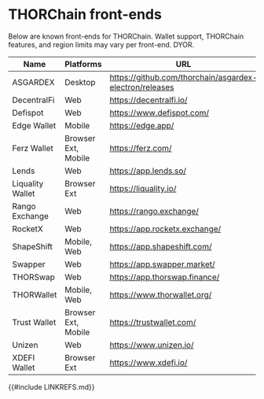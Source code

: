 # THORChain front-ends

Below are known front-ends for THORChain.  Wallet support, THORChain features, and region limits may vary per front-end.  DYOR.

| Name             | Platforms           | URL                                                     |
| ---------------- | ------------------- | ------------------------------------------------------- |
| ASGARDEX         | Desktop             | https://github.com/thorchain/asgardex-electron/releases |
| DecentralFi      | Web                 | https://decentralfi.io/                                 |
| Defispot         | Web                 | https://www.defispot.com/                               |
| Edge Wallet      | Mobile              | https://edge.app/                                       |
| Ferz Wallet      | Browser Ext, Mobile | https://ferz.com/                                       |
| Lends            | Web                 | https://app.lends.so/                                   |
| Liquality Wallet | Browser Ext         | https://liquality.io/                                   |
| Rango Exchange   | Web                 | https://rango.exchange/                                 |
| RocketX          | Web                 | https://app.rocketx.exchange/                           |
| ShapeShift       | Mobile, Web         | https://app.shapeshift.com/                             |
| Swapper          | Web                 | https://app.swapper.market/                             |
| THORSwap         | Web                 | https://app.thorswap.finance/                           |
| THORWallet       | Mobile, Web         | https://www.thorwallet.org/                             |
| Trust Wallet     | Browser Ext, Mobile | https://trustwallet.com/                                |
| Unizen           | Web                 | https://www.unizen.io/                                  |
| XDEFI Wallet     | Browser Ext         | https://www.xdefi.io/                                   |

{{#include LINKREFS.md}}
